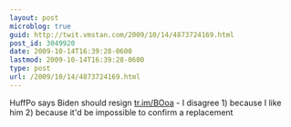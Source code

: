 ```yaml
---
layout: post
microblog: true
guid: http://twit.vmstan.com/2009/10/14/4873724169.html
post_id: 3049920
date: 2009-10-14T16:39:28-0600
lastmod: 2009-10-14T16:39:28-0600
type: post
url: /2009/10/14/4873724169.html
---
```

HuffPo says Biden should resign [tr.im/BOoa](http://tr.im/BOoa) - I disagree 1) because I like him 2) because it'd be impossible to confirm a replacement
